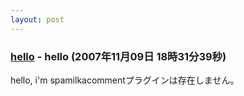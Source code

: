 ```yaml
---
layout: post
---
```

<h3><a href="/?page=BBS%2D%BB%A8%C3%CC%2F42" class="wikipage">hello</a> - hello (2007年11月09日 18時31分39秒)</h3>
<p>hello, i'm spamilka<span class="error">commentプラグインは存在しません。</span> </p>
